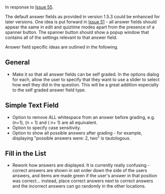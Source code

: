 In response to [Issue 55](https://code.google.com/p/ingatan/issues/detail?id=55).

The default answer fields as provided in version 1.5.3 could be enhanced for later versions. One idea is put forward in [Issue 51](https://code.google.com/p/ingatan/issues/detail?id=51) - all answer fields should appear the same in edit and quiztime modes apart from the presence of a spanner button. The spanner button should show a popup window that contains all of the settings relevant to that answer field.

Answer field specific ideas are outlined in the following.

## General ##
  * Make it so that all answer fields can be self graded. In the options dialog for each, allow the user to specify that they want to use a slider to select how well they did in the question. This will be a great addition especially to the self graded answer field type.

## Simple Text Field ##
  * Option to remove ALL whitespace from an answer before grading, e.g. (n+1), (n + 1) and ( n+ 1) are all equivalent.
  * Option to specify case sensitivity.
  * Option to show all possible answers after grading - for example, displaying "possible answers were: 2, two" is tautologous.

## Fill in the List ##
  * Rework how answers are displayed. It is currently really confusing - correct answers are shown in set order down the side of the users answers, and items are made green if the user's answer in that position was correct... instead, place correct answers next to correct answers and the incorrect answers can go randomly in the other locations.